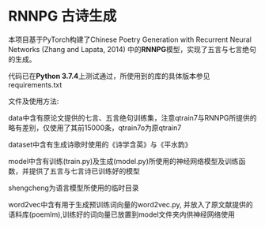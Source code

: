 # RNNPG 古诗生成

本项目基于PyTorch构建了Chinese Poetry Generation with Recurrent Neural Networks (Zhang and Lapata, 2014) 中的**RNNPG**模型，实现了五言与七言绝句的生成。

代码已在**Python 3.7.4**上测试通过，所使用到的库的具体版本参见requirements.txt



文件及使用方法:

data中含有原论文提供的七言、五言绝句训练集，注意qtrain7与RNNPG所提供的略有差别，仅使用了其前15000条，qtrain7o为原qtrain7

dataset中含有生成诗歌时使用的《诗学含英》与《平水韵》

model中含有训练(train.py)及生成(model.py)所使用的神经网络模型及训练函数，并提供了五言与七言诗已训练好的模型

shengcheng为语言模型所使用的临时目录

word2vec中含有用于生成预训练词向量的word2vec.py, 并放入了原文献提供的语料库(poemlm),训练好的词向量已放置到model文件夹内供神经网络使用
